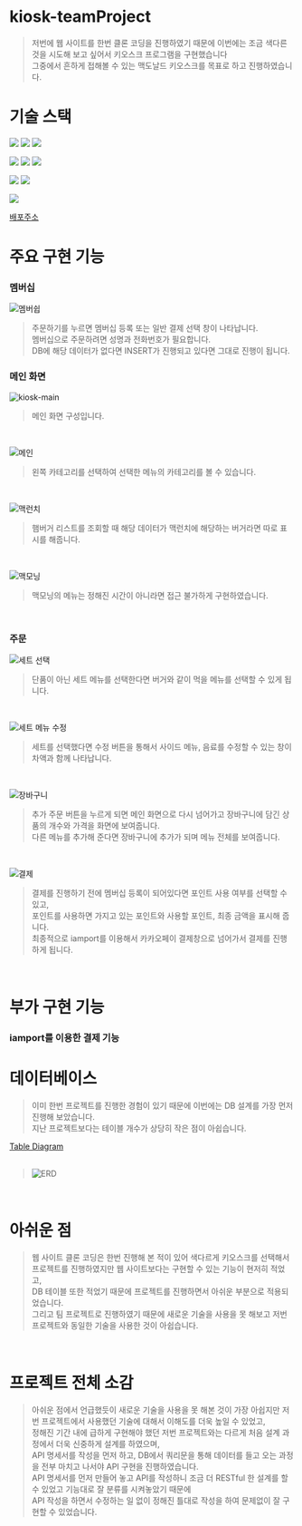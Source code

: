 # kiosk-teamProject
> 저번에 웹 사이트를 한번 클론 코딩을 진행하였기 때문에 이번에는 조금 색다른 것을 시도해 보고 싶어서 키오스크 프로그램을 구현했습니다  
> 그중에서 흔하게 접해볼 수 있는 맥도날드 키오스크를 목표로 하고 진행하였습니다.  

# **기술 스택**
<p>
  <img src="https://img.shields.io/badge/HTML5-E34F26?style=flat-square&logo=HTML5&logoColor=white"/>
  <img src="https://img.shields.io/badge/CSS3-1572B6?style=flat-square&logo=CSS3&logoColor=white"/>
  <img src="https://img.shields.io/badge/JavaScript-F7DF1E?style=flat-square&logo=JavaScript&logoColor=black"/>
</p>
<p>
  <img src="https://img.shields.io/badge/Java-FF9E0F?style=flat-square&logo=Java&logoColor=white"/>
  <img src="https://img.shields.io/badge/Spring Boot-6DB33F?style=flat-square&logo=Spring Boot&logoColor=white"/>
  <img src="https://img.shields.io/badge/Spring Security-6DB33F?style=flat-square&logo=Spring Security&logoColor=white"/>
</p>
<p>
  <img src="https://img.shields.io/badge/MariaDB-003545?style=flat-square&logo=MariaDB&logoColor=white"/>
  <img src="https://img.shields.io/badge/MyBatis-003545?style=flat-square&logo=MyBatis&logoColor=white"/>
</P>
<p>
  <img src="https://img.shields.io/badge/Apache Maven-C71A36?style=flat-square&logo=Apache Maven&logoColor=white"/>
</p>

[배포주소](http://13.209.147.180:8000/main)  


# **주요 구현 기능**

### 멤버십 
![멤버쉽](https://user-images.githubusercontent.com/101931879/209305010-fefa9f44-7b6e-47cb-9a93-c5e73e04d685.jpg)
> 주문하기를 누르면 멤버십 등록 또는 일반 결제 선택 창이 나타납니다.  
> 멤버십으로 주문하려면 성명과 전화번호가 필요합니다.  
> DB에 해당 데이터가 없다면 INSERT가 진행되고 있다면 그대로 진행이 됩니다.  




### 메인 화면
![kiosk-main](https://user-images.githubusercontent.com/101931879/209305243-a9e82428-5908-4f47-89a6-05c8ef41bc83.png)
> 메인 화면 구성입니다.  
<br>

![메인](https://user-images.githubusercontent.com/101931879/209305005-6b771d16-af35-4364-bd34-931f821c8ef9.jpg)
> 왼쪽 카테고리를 선택하여 선택한 메뉴의 카테고리를 볼 수 있습니다.  
<br>

![맥런치](https://user-images.githubusercontent.com/101931879/209305247-83d11640-9440-4134-8351-87175e0d82cb.png)
> 햄버거 리스트를 조회할 때 해당 데이터가 맥런치에 해당하는 버거라면 따로 표시를 해줍니다.  
<br>

![맥모닝](https://user-images.githubusercontent.com/101931879/209305004-c0e1fc93-da2f-400f-a33f-69de24bb77eb.jpg)
> 맥모닝의 메뉴는 정해진 시간이 아니라면 접근 불가하게 구현하였습니다.  
<br>


### 주문
![세트 선택](https://user-images.githubusercontent.com/101931879/209305013-c57caf09-d2c4-4ce5-a9fe-36105354f297.jpg)
> 단품이 아닌 세트 메뉴를 선택한다면 버거와 같이 먹을 메뉴를 선택할 수 있게 됩니다.  
<br>

![세트 메뉴 수정](https://user-images.githubusercontent.com/101931879/209305012-41bf0b6e-47ea-446c-a27b-2e3795b30005.jpg)
> 세트를 선택했다면 수정 버튼을 통해서 사이드 메뉴, 음료를 수정할 수 있는 창이 차액과 함께 나타납니다.  
<br>

![장바구니](https://user-images.githubusercontent.com/101931879/209305015-741775ab-6856-4390-ab51-3862404371ce.jpg)
> 추가 주문 버튼을 누르게 되면 메인 화면으로 다시 넘어가고 장바구니에 담긴 상품의 개수와 가격을 화면에 보여줍니다.  
> 다른 메뉴를 추가해 준다면 장바구니에 추가가 되며 메뉴 전체를 보여줍니다.  
<br>

![결제](https://user-images.githubusercontent.com/101931879/209304998-7220b56b-a6ee-486f-97ee-12a684eb07da.jpg)
> 결제를 진행하기 전에 멤버십 등록이 되어있다면 포인트 사용 여부를 선택할 수 있고,  
> 포인트를 사용하면 가지고 있는 포인트와 사용할 포인트, 최종 금액을 표시해 줍니다.  
> 최종적으로 iamport를 이용해서 카카오페이 결제창으로 넘어가서 결제를 진행하게 됩니다.  


<br>


# **부가 구현 기능**
### iamport를 이용한 결제 기능  


# 데이터베이스 
> 이미 한번 프로젝트를 진행한 경험이 있기 때문에 이번에는 DB 설계를 가장 먼저 진행해 보았습니다.  
> 지난 프로젝트보다는 테이블 개수가 상당히 작은 점이 아쉽습니다.  
> 

[Table Diagram](https://www.erdcloud.com/d/BJZx8b2stEzvRm8oj)  
<br>

> ![ERD](https://user-images.githubusercontent.com/101931879/209321620-ca5bfc12-2942-4dae-aa2f-6e562ee81795.png)
<br>  

# 아쉬운 점

> 웹 사이트 클론 코딩은 한번 진행해 본 적이 있어 색다르게 키오스크를 선택해서 프로젝트를 진행하였지만 웹 사이트보다는 구현할 수 있는 기능이 현저히 적었고,  
> DB 테이블 또한 적었기 때문에 프로젝트를 진행하면서 아쉬운 부분으로 적용되었습니다.  
> 그리고 팀 프로젝트로 진행하였기 때문에 새로운 기술을 사용을 못 해보고 저번 프로젝트와 동일한 기술을 사용한 것이 아쉽습니다.  
<br>  

# 프로젝트 전체 소감
  
> 아쉬운 점에서 언급했듯이 새로운 기술을 사용을 못 해본 것이 가장 아쉽지만 저번 프로젝트에서 사용했던 기술에 대해서 이해도를 더욱 높일 수 있었고,  
> 정해진 기간 내에 급하게 구현해야 했던 저번 프로젝트와는 다르게 처음 설계 과정에서 더욱 신중하게 설계를 하였으며,  
> API 명세서를 작성을 먼저 하고, DB에서 쿼리문을 통해 데이터를 들고 오는 과정을 전부 마치고 나서야 API 구현을 진행하였습니다.  
> API 명세서를 먼저 만들어 놓고 API를 작성하니 조금 더 RESTful 한 설계를 할 수 있었고 기능대로 잘 분류를 시켜놓았기 때문에  
> API 작성을 하면서 수정하는 일 없이 정해진 틀대로 작성을 하여 문제없이 잘 구현할 수 있었습니다.  
